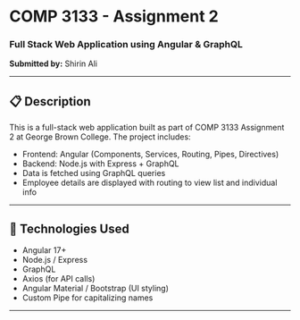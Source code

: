# COMP 3133 - Assignment 2

### Full Stack Web Application using Angular & GraphQL  
**Submitted by:** Shirin Ali

---

## 📋 Description

This is a full-stack web application built as part of COMP 3133 Assignment 2 at George Brown College. The project includes:

- Frontend: Angular (Components, Services, Routing, Pipes, Directives)
- Backend: Node.js with Express + GraphQL
- Data is fetched using GraphQL queries
- Employee details are displayed with routing to view list and individual info

---

## 🧪 Technologies Used

- Angular 17+
- Node.js / Express
- GraphQL
- Axios (for API calls)
- Angular Material / Bootstrap (UI styling)
- Custom Pipe for capitalizing names

---

